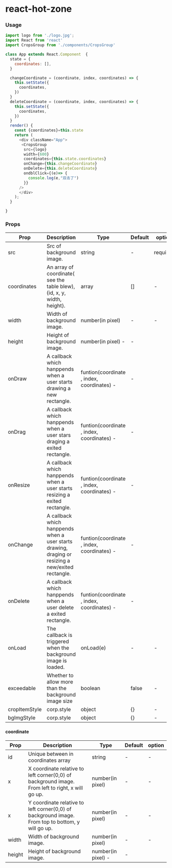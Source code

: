 # react-hot-zone

### Usage
```js
import logo from './logo.jpg';
import React from 'react'
import CropsGroup from './components/CropsGroup'

class App extends React.Component  {
  state = {
    coordinates: [],
  }

  changeCoordinate = (coordinate, index, coordinates) => {
    this.setState({
      coordinates,
    })
  }
  deleteCoordinate = (coordinate, index, coordinates) => {
    this.setState({
      coordinates,
    })
  }
  render() {
    const {coordinates}=this.state
    return (
      <div className="App">
       <CropsGroup
        src={logo}
        width={600}
        coordinates={this.state.coordinates}
        onChange={this.changeCoordinate}
        onDelete={this.deleteCoordinate}
        ondblClick={(e)=> {
          console.log(e,"双击了")
        }}
      />
      </div>
    );
  }

}

```

### Props

Prop | Description | Type | Default | option
 -- | -- | -- | -- | --
src | Src of background image. | string | - | required
coordinates	| An array of coordinate( see the table blew), {id, x, y, width, height}.	| array	| [] | - 
width	| Width of background image. | number(in pixel)	| - | -
height | Height of background image. | number(in pixel)	- | -
onDraw |	A callback which hanppends when a user starts drawing a new rectangle. | funtion(coordinate , index, coordinates)	- | -
onDrag |	A callback which hanppends when a user stars draging a exited rectangle. |	funtion(coordinate , index, coordinates)	- | -
onResize |	A callback which hanppends when a user starts resizing a exited rectangle. |	funtion(coordinate , index, coordinates)	- | -
onChange |	A callback which hanppends when a user starts drawing, draging or resizing a new/exited rectangle. |	funtion(coordinate , index, coordinates)	- | -
onDelete |	A callback which hanppends when a user delete a exited rectangle. |	funtion(coordinate , index, coordinates)	- | -
onLoad | The callback is triggered when the background image is loaded. |	onLoad(e)	| - | -
exceedable | Whether to allow more than the background image size | boolean | false | - 
cropItemStyle | corp.style | object | {} | -
bgImgStyle | corp.style | object | {} | - 

#### coordinate
Prop | Description | Type | Default | option
 -- | -- | -- | -- | --
id | Unique between in coordinates array | string | - | -
x	| X coordinate relative to left corner(0,0) of background image. From left to right, x will go up.	| number(in pixel)	| - | - 
x	| Y coordinate relative to left corner(0,0) of background image. From top to bottom, y will go up.	| number(in pixel)	| - | - 
width	| Width of background image. | number(in pixel)	| - | -
height | Height of background image. | number(in pixel)	- | -
